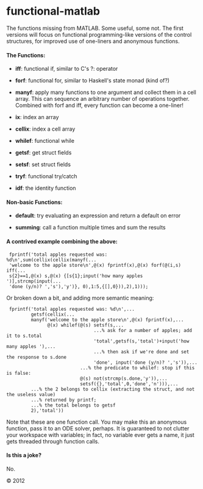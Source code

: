 functional-matlab
=================

The functions missing from MATLAB. Some useful, some not.
The first versions will focus on functional programming-like versions of the control structures, for improved use of one-liners and anonymous functions.

#### The Functions:

- **iff**: functional if, similar to C's ?: operator

- **forf**: functional for, similar to Haskell's state monad (kind of?)

- **manyf**: apply many functions to one argument and collect them in a cell array.
  This can sequence an arbitrary number of operations together.
  Combined with forf and iff, every function can become a one-liner!

- **ix**: index an array

- **cellix**: index a cell array

- **whilef**: functional while

- **getsf**: get struct fields

- **setsf**: set struct fields

- **tryf**: functional try/catch

- **idf**: the identity function

#### Non-basic Functions:

- **default**: try evaluating an expression and return a default on error

- **summing**: call a function multiple times and sum the results

#### A contrived example combining the above:

     fprintf('total apples requested was: %d\n',sum(cellix(cellix(manyf(...
     'welcome to the apple store\n',@(x) fprintf(x),@(x) forf(@(i,s) iff(...
     s{2}==1,@(x) s,@(x) {[s{1};input('how many apples ')],strcmp(input(...
     'done (y/n)? ','s'),'y')}, 0),1:5,{[],0})),2),1)));

Or broken down a bit, and adding more semantic meaning:

     fprintf('total apples requested was: %d\n',...
             getsf(cellix(...
             manyf('welcome to the apple store\n',@(x) fprintf(x),...
                   @(x) whilef(@(s) setsf(s,...
                                    ...% ask for a number of apples; add it to s.total
                                    'total',getsf(s,'total')+input('how many apples '),...
                                    ...% then ask if we're done and set the response to s.done
                                    'done', input('done (y/n)? ','s')),...
                               ...% the predicate to whilef: stop if this is false:
                               @(s) not(strcmp(s.done,'y')),...
                               setsf({},'total',0,'done','n'))),...
             ...% the 2 belongs to cellix (extracting the struct, and not the useless value)
             ...% returned by printf;
             ...% the total belongs to getsf
             2),'total'))

Note that these are one function call. You may make this an anonymous function, pass it to an ODE solver, perhaps.
It is guaranteed to not clutter your workspace with variables; in fact, no variable ever gets a name, it just gets threaded through
function calls.

#### Is this a joke?

No.

© 2012